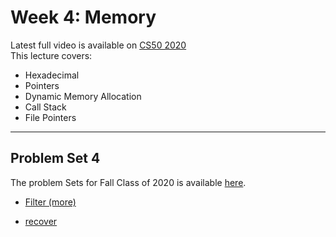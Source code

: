 # Week 4: Memory

Latest full video is available on [CS50 2020](https://cs50.harvard.edu/x/2020/weeks/4/)  
This lecture covers:  

- Hexadecimal
- Pointers
- Dynamic Memory Allocation
- Call Stack
- File Pointers

***

## Problem Set 4

The problem Sets for Fall Class of 2020 is available [here](https://cs50.harvard.edu/x/2020/psets/5/).  

- [Filter (more)](https://cs50.harvard.edu/x/2020/psets/4/filter/more/)

- [recover](https://cs50.harvard.edu/x/2020/psets/4/recover/)
